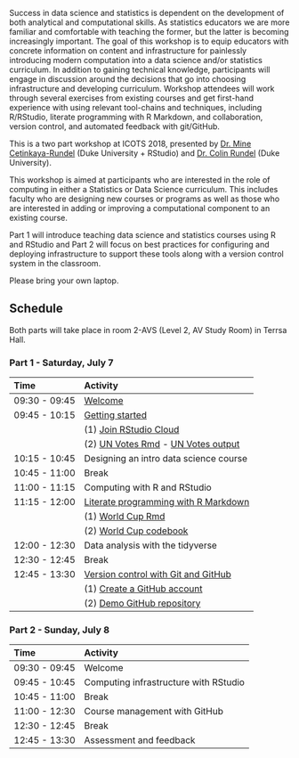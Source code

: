 Success in data science and statistics is dependent on the development of both 
analytical and computational skills. As statistics educators we are more familiar 
and comfortable with teaching the former, but the latter is becoming increasingly 
important. The goal of this workshop is to equip educators with concrete 
information on content and infrastructure for painlessly introducing modern 
computation into a data science and/or statistics curriculum. In addition to 
gaining technical knowledge, participants will engage in discussion around the 
decisions that go into choosing infrastructure and developing curriculum. Workshop 
attendees will work through several exercises from existing courses and get 
first-hand experience with using relevant tool-chains and techniques, including 
R/RStudio, literate programming with R Markdown, and collaboration, version 
control, and automated feedback with git/GitHub.

This is a two part workshop at ICOTS 2018, presented by [Dr. Mine Cetinkaya-Rundel](https://www2.stat.duke.edu/~mc301) (Duke University + RStudio) 
and [Dr. Colin Rundel](https://www2.stat.duke.edu/~cr173/) (Duke University).

This workshop is aimed at participants who are interested in the role of 
computing in either a Statistics or Data Science curriculum. This includes 
faculty who are designing new courses or programs as well as those who are 
interested in adding or improving a computational component to an existing course.

Part 1 will introduce teaching data science and statistics courses using R and 
RStudio and Part 2 will focus on best practices for configuring and deploying 
infrastructure to support these tools along with a version control system in 
the classroom.

Please bring your own laptop.

## Schedule

Both parts will take place in room 2-AVS (Level 2, AV Study Room) in Terrsa Hall.

### Part 1 - Saturday, July 7

| Time          | Activity                                                    |
|:--------------|:------------------------------------------------------------|
| 09:30 - 09:45 | [Welcome](https://htmlpreview.github.io/?https://github.com/mine-cetinkaya-rundel/teach-data-sci-icots2018/blob/master/01-00-welcome/01-00-welcome.html)           |
| 09:45 - 10:15 | [Getting started](https://github.com/mine-cetinkaya-rundel/teach-data-sci-icots2018/blob/master/01-01-start/01-01-start.html)                                                                 |
|               | (1) [Join RStudio Cloud](http://bit.ly/teach-data-sci-rscloud) |
|               | (2) [UN Votes Rmd](https://github.com/mine-cetinkaya-rundel/teach-data-sci-icots2018/blob/master/01-01-start/unvotes.Rmd) - [UN Votes output](https://htmlpreview.github.io/?https://github.com/mine-cetinkaya-rundel/teach-data-sci-icots2018/blob/master/01-01-start/unvotes.html)                      |
| 10:15 - 10:45 | Designing an intro data science course                      |
| 10:45 - 11:00 | Break |
| 11:00 - 11:15 | Computing with R and RStudio                                |
| 11:15 - 12:00 | [Literate programming with R Markdown](https://htmlpreview.github.io/?https://github.com/mine-cetinkaya-rundel/teach-data-sci-icots2018/blob/master/01-04-rmarkdown/01-04-rmarkdown.html)                         |
|               | (1) [World Cup Rmd](https://github.com/mine-cetinkaya-rundel/teach-data-sci-icots2018/blob/master/01-04-rmarkdown/world-cup-goals.Rmd)                                                              |
|               | (2) [World Cup codebook](https://github.com/mine-cetinkaya-rundel/teach-data-sci-icots2018/blob/master/01-04-rmarkdown/data/README.md)                                                              |
| 12:00 - 12:30 | Data analysis with the tidyverse                            |
| 12:30 - 12:45 | Break                                                       |
| 12:45 - 13:30 | [Version control with Git and GitHub](https://htmlpreview.github.io/?https://github.com/mine-cetinkaya-rundel/teach-data-sci-icots2018/blob/master/01-06-git/01-06-git.html)                                       |
|               | (1) [Create a GitHub account](https://github.com/)          |
|               | (2) [Demo GitHub repository](https://github.com/mine-cetinkaya-rundel/teach-data-sci-icots2018-demo) |

### Part 2 - Sunday, July 8

| Time          | Activity                                |
|:--------------|:----------------------------------------|
| 09:30 - 09:45 | Welcome                                 |
| 09:45 - 10:45 | Computing infrastructure with RStudio   |
| 10:45 - 11:00 | Break                                   |
| 11:00 - 12:30 | Course management with GitHub           |
| 12:30 - 12:45 | Break                                   |
| 12:45 - 13:30 | Assessment and feedback                 |
